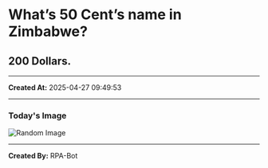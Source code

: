 # What’s 50 Cent’s name in Zimbabwe?

## 200 Dollars.

---
**Created At:** 2025-04-27 09:49:53

---
### Today's Image

![Random Image](https://random-image-pepebigotes.vercel.app/api/random-image)

---
**Created By:** RPA-Bot
